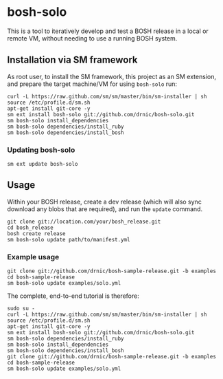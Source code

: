 # bosh-solo

This is a tool to iteratively develop and test a BOSH release in a local or remote VM, without needing to use a running BOSH system.

## Installation via SM framework

As root user, to install the SM framework, this project as an SM extension, and prepare the target machine/VM for using `bosh-solo` run:

```
curl -L https://raw.github.com/sm/sm/master/bin/sm-installer | sh
source /etc/profile.d/sm.sh
apt-get install git-core -y
sm ext install bosh-solo git://github.com/drnic/bosh-solo.git
sm bosh-solo install_dependencies
sm bosh-solo dependencies/install_ruby
sm bosh-solo dependencies/install_bosh
```

### Updating bosh-solo

```
sm ext update bosh-solo
```

## Usage

Within your BOSH release, create a dev release (which will also sync download any blobs that are required), and run the `update` command.

```
git clone git://location.com/your/bosh_release.git
cd bosh_release
bosh create release
sm bosh-solo update path/to/manifest.yml
```

### Example usage

```
git clone git://github.com/drnic/bosh-sample-release.git -b examples
cd bosh-sample-release
sm bosh-solo update examples/solo.yml
```

The complete, end-to-end tutorial is therefore:

```
sudo su -
curl -L https://raw.github.com/sm/sm/master/bin/sm-installer | sh
source /etc/profile.d/sm.sh
apt-get install git-core -y
sm ext install bosh-solo git://github.com/drnic/bosh-solo.git
sm bosh-solo dependencies/install_ruby
sm bosh-solo install_dependencies
sm bosh-solo dependencies/install_bosh
git clone git://github.com/drnic/bosh-sample-release.git -b examples
cd bosh-sample-release
sm bosh-solo update examples/solo.yml
```